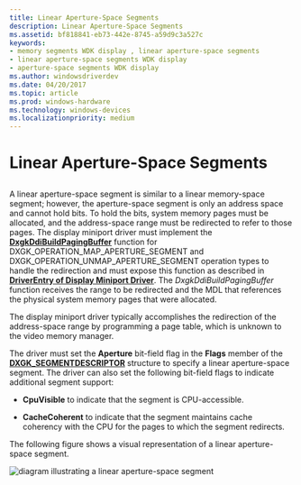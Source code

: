 ```yaml
---
title: Linear Aperture-Space Segments
description: Linear Aperture-Space Segments
ms.assetid: bf818841-eb73-442e-8745-a59d9c3a527c
keywords:
- memory segments WDK display , linear aperture-space segments
- linear aperture-space segments WDK display
- aperture-space segments WDK display
ms.author: windowsdriverdev
ms.date: 04/20/2017
ms.topic: article
ms.prod: windows-hardware
ms.technology: windows-devices
ms.localizationpriority: medium
---
```


# Linear Aperture-Space Segments


## <span id="ddk_linear_aperture_space_segments_gg"></span><span id="DDK_LINEAR_APERTURE_SPACE_SEGMENTS_GG"></span>


A linear aperture-space segment is similar to a linear memory-space segment; however, the aperture-space segment is only an address space and cannot hold bits. To hold the bits, system memory pages must be allocated, and the address-space range must be redirected to refer to those pages. The display miniport driver must implement the [**DxgkDdiBuildPagingBuffer**](https://msdn.microsoft.com/library/windows/hardware/ff559587) function for DXGK\_OPERATION\_MAP\_APERTURE\_SEGMENT and DXGK\_OPERATION\_UNMAP\_APERTURE\_SEGMENT operation types to handle the redirection and must expose this function as described in [**DriverEntry of Display Miniport Driver**](https://msdn.microsoft.com/library/windows/hardware/ff556157). The *DxgkDdiBuildPagingBuffer* function receives the range to be redirected and the MDL that references the physical system memory pages that were allocated.

The display miniport driver typically accomplishes the redirection of the address-space range by programming a page table, which is unknown to the video memory manager.

The driver must set the **Aperture** bit-field flag in the **Flags** member of the [**DXGK\_SEGMENTDESCRIPTOR**](https://msdn.microsoft.com/library/windows/hardware/ff562035) structure to specify a linear aperture-space segment. The driver can also set the following bit-field flags to indicate additional segment support:

-   **CpuVisible** to indicate that the segment is CPU-accessible.

-   **CacheCoherent** to indicate that the segment maintains cache coherency with the CPU for the pages to which the segment redirects.

The following figure shows a visual representation of a linear aperture-space segment.

![diagram illustrating a linear aperture-space segment](images/aptrspac.png)

 

 





